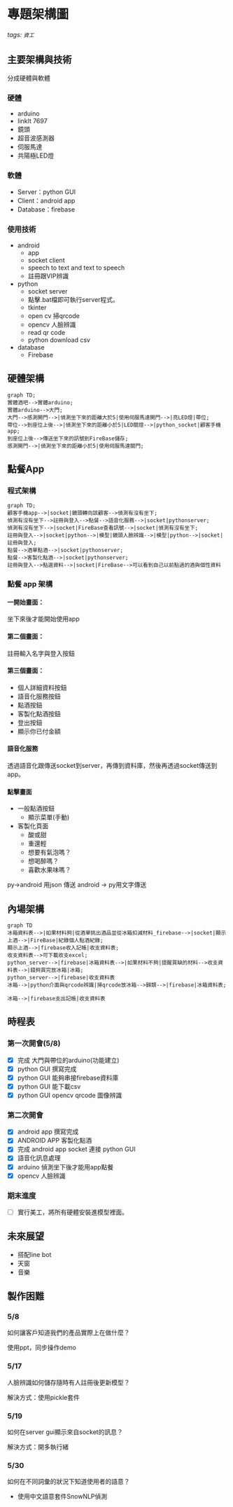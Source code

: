 # 專題架構圖

###### tags: `資工`

## 主要架構與技術
分成硬體與軟體

### 硬體
* arduino
* linklt 7697
* 鏡頭
* 超音波感測器
* 伺服馬達
* 共陽極LED燈
### 軟體
* Server：python GUI
* Client：android app
* Database：firebase


### 使用技術
* android
    * app
    * socket client
    * speech to text and text to speech
    * 註冊跟VIP辨識
* python
    * socket server
    * 點擊.bat檔即可執行server程式。
    * tkinter
    * open cv 掃qrcode
    * opencv 人臉辨識
    * read qr code
    * python download csv
* database
    * Firebase

## 硬體架構
```mermaid
graph TD;
實體酒吧-->實體arduino;
實體arduino-->大門;
大門-->感測開門-->|偵測坐下來的距離大於5|使用伺服馬達開門-->|亮LED燈|帶位;
帶位-->到座位上後-->|偵測坐下來的距離小於5|LED關燈-->|python_socket|顧客手機app;
到座位上後-->傳送坐下來的訊號到FireBase儲存;
感測開門-->|偵測坐下來的距離小於5|使用伺服馬達關門;
```

## 點餐App 
### 程式架構
```mermaid
graph TD;
顧客手機app-->|socket|鏡頭轉向該顧客-->偵測有沒有坐下;
偵測有沒有坐下-->註冊與登入-->點餐-->語音化服務-->|socket|pythonserver;
偵測有沒有坐下-->|socket|FireBase查看訊號-->|socket|偵測有沒有坐下;
註冊與登入-->|socket|python-->|模型|鏡頭人臉辨識-->|模型|python-->|socket|註冊與登入;
點餐-->酒單點酒-->|socket|pythonserver;
點餐-->客製化點酒-->|socket|pythonserver;
註冊與登入-->點選資料-->|socket|FireBase-->可以看到自己以前點過的酒與個性資料
```

### 點餐 app 架構

#### 一開始畫面：
坐下來後才能開始使用app

#### 第二個畫面：
註冊輸入名字與登入按鈕

#### 第三個畫面：
* 個人詳細資料按鈕
* 語音化服務按鈕
* 點酒按鈕
* 客製化點酒按鈕
* 登出按鈕
* 顯示你已付金額

#### 語音化服務
透過語音化跟傳送socket到server，再傳到資料庫，然後再透過socket傳送到app。

#### 點擊畫面
* 一般點酒按鈕
    * 顯示菜單(手動)
* 客製化頁面
    * 酸或甜
    * 重還輕
    * 想要有氣泡嗎？
    * 想喝醉嗎？
    * 喜歡水果味嗎？

py->android 用json 傳送
android -> py用文字傳送
## 內場架構
```mermaid
graph TD
冰箱資料表-->|如果材料夠|從酒單挑出酒品並從冰箱扣減材料_firebase-->|socket|顯示上酒-->|FireBase|紀錄個人點酒紀錄;
顯示上酒-->|firebase收入記帳|收支資料表;
收支資料表-->可下載收支excel;
python_server-->|firebase|冰箱資料表-->|如果材料不夠|提醒買缺的材料-->收支資料表-->|錢夠買完放冰箱|冰箱;
python_server-->|firebase|收支資料表
冰箱-->|python介面與qrcode辨識|掃qrcode放冰箱-->歸類-->|firebase|冰箱資料表;

冰箱-->|firebase支出記帳|收支資料表
```


## 時程表

### 第一次開會(5/8)

- [x] 完成 大門與帶位的arduino(功能建立)
- [x] python GUI 撰寫完成
- [x] python GUI 能夠串接firebase資料庫
- [x] python GUI 能下載csv
- [x] python GUI opencv qrcode 圖像辨識

### 第二次開會
- [x] android app 撰寫完成
- [x] ANDROID APP 客製化點酒
- [x] 完成 android app socket 連接 python GUI
- [x] 語音化訊息處理
- [x] arduino 偵測坐下後才能用app點餐
- [x] opencv 人臉辨識

### 期末進度
- [ ] 實行美工，將所有硬體安裝進模型裡面。

## 未來展望
* 搭配line bot
* 天窗
* 音樂

## 製作困難

### 5/8
如何讓客戶知道我們的產品實際上在做什麼？

使用ppt，同步操作demo

### 5/17 

人臉辨識如何儲存隨時有人註冊後更新模型？

解決方式：使用pickle套件

### 5/19
如何在server gui顯示來自socket的訊息？

解決方式：開多執行緒

### 5/30
如何在不同詞彙的狀況下知道使用者的語意？
* 使用中文語意套件SnowNLP偵測
